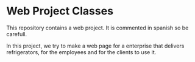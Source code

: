 # Web Project Classes
This repository contains a web project. It is commented in spanish so be carefull.

In this project, we try to make a web page for a enterprise that delivers refrigerators, for the employees and for the clients to use it.

